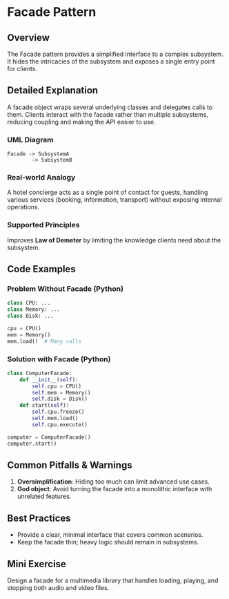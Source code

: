 # Facade Pattern

## Overview
The Facade pattern provides a simplified interface to a complex subsystem. It hides the intricacies of the subsystem and exposes a single entry point for clients.

## Detailed Explanation
A facade object wraps several underlying classes and delegates calls to them. Clients interact with the facade rather than multiple subsystems, reducing coupling and making the API easier to use.

### UML Diagram
```
Facade -> SubsystemA
        -> SubsystemB
```

### Real-world Analogy
A hotel concierge acts as a single point of contact for guests, handling various services (booking, information, transport) without exposing internal operations.

### Supported Principles
Improves **Law of Demeter** by limiting the knowledge clients need about the subsystem.

## Code Examples

### Problem Without Facade (Python)
```python
class CPU: ...
class Memory: ...
class Disk: ...

cpu = CPU()
mem = Memory()
mem.load()  # Many calls
```

### Solution with Facade (Python)
```python
class ComputerFacade:
    def __init__(self):
        self.cpu = CPU()
        self.mem = Memory()
        self.disk = Disk()
    def start(self):
        self.cpu.freeze()
        self.mem.load()
        self.cpu.execute()

computer = ComputerFacade()
computer.start()
```

## Common Pitfalls & Warnings
1. **Oversimplification**: Hiding too much can limit advanced use cases.
2. **God object**: Avoid turning the facade into a monolithic interface with unrelated features.

## Best Practices
- Provide a clear, minimal interface that covers common scenarios.
- Keep the facade thin; heavy logic should remain in subsystems.

## Mini Exercise
Design a facade for a multimedia library that handles loading, playing, and stopping both audio and video files.
